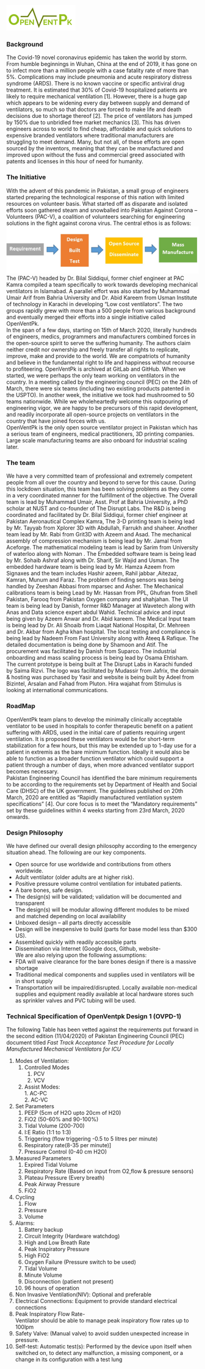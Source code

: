 ![Open Source Ventilator](img/logo.png)

### Background  
The Covid-19 novel coronavirus epidemic has taken the world by storm. From humble beginnings in Wuhan, China at the end of 2019, it has gone on to infect more than a million people with a case fatality rate of more than 5%. Complications may include pneumonia and acute respiratory distress syndrome (ARDS). There is no known vaccine or specific antiviral drug treatment. It is estimated that 30% of Covid-19 hospitalized patients are likely to require mechanical ventilation [1].  However, there is a huge gap which appears to be widening every day between supply and demand of ventilators, so much so that doctors are forced to make life and death decisions due to shortage thereof [2]. The price of ventilators has jumped by 150% due to unbridled free market mechanics [3]. This has driven engineers across to world to find cheap, affordable and quick solutions to expensive branded ventilators where traditional manufacturers are struggling to meet demand. Many, but not all, of these efforts are open sourced by the inventors, meaning that they can be manufactured and improved upon without the fuss and commercial greed associated with patents and licenses in this hour of need for humanity.   
### The Initiative 
With the advent of this pandemic in Pakistan, a small group of engineers started preparing the technological response of this nation with limited resources on volunteer basis. What started off as disparate and isolated efforts soon gathered steam and snowballed into Pakistan Against Corona – Volunteers (PAC-V), a coalition of volunteers searching for engineering solutions in the fight against corona virus. The central ethos is as follows:  
![project flow](img/project-flow.jpg)  
The (PAC-V) headed by Dr. Bilal Siddiqui, former chief engineer at PAC Kamra compiled a team specifically to work towards developing mechanical ventilators in Islamabad. A parallel effort was also started by Muhammad Umair Arif from Bahria University and Dr. Abid Kareem from Usman Institute of technology in Karachi in developing “Low cost ventilators”. The two groups rapidly grew with more than a 500 people from various background and eventually merged their efforts into a single initiative called OpenVentPk.  
In the span of a few days, starting on 15th of March 2020, literally hundreds of engineers, medics, programmers and manufacturers combined forces in the open-source spirit to serve the suffering humanity. The authors claim neither credit nor ownership and freely transfer all rights to replicate, improve, make and provide to the world. We are compatriots of humanity and believe in the fundamental right to life and happiness without recourse to profiteering.
OpenVentPk is archived at GitLab and GitHub. When we started, we were perhaps the only team working on ventilators in the country. In a meeting called by the engineering council (PEC) on the 24th of March, there were six teams (including two existing products patented in the USPTO). In another week, the initiative we took had mushroomed to 50 teams nationwide. While we wholeheartedly welcome this outpouring of engineering vigor, we are happy to be precursors of this rapid development, and readily incorporate all open-source projects on ventilators in the country that have joined forces with us.  
OpenVentPk is the only open source ventilator project in Pakistan which has a serious team of engineers, medical practitioners, 3D printing companies. Large scale manufacturing teams are also onboard for industrial scaling later.  
### The team  
We have a very committed team of professional and extremely competent people from all over the country and beyond to serve for this cause. During this lockdown situation, this team has been solving problems as they come in a very coordinated manner for the fulfillment of the objective.
The Overall team is lead by Muhammad Umair, Asst. Prof at Bahria University, a PhD scholar at NUST and co-founder of The Disrupt Labs. The R&D is being coordinated and facilitated by Dr. Bilal Siddiqui, former chief engineer at Pakistan Aeronautical Complex Kamra, The 3-D printing team is being lead by Mr. Tayyab from Xplorer 3D with Abdullah, Farrukh and shaheer. Another team lead by Mr. Rabi from Grit3D with Azeem and Asad. The mechanical assembly of compression mechanism is being lead by Mr. Jamal from Aceforge. The mathematical modeling team is lead by Sarim from University of waterloo along with Noman .  The Embedded software team is being lead by Mr. Sohaib Ashraf along with Dr. Sharif, Sir Wajid and Usman. The embedded hardware team is being lead by Mr. Hamza Azeem from Signaxes and the team includes Hashir azeem, Rahil jabbar ,Aitezaz, Kamran, Munum and Faraz. The problem of finding sensors was being handled by Zeeshan Abbasi from mparsec and Asher. The Mechanical calibrations team is being Lead by Mr. Hassan from PPL, Ghufran from Shell Pakistan, Farooq from Pakistan Oxygen company and shahjahan. The UI team is being lead by Danish, former R&D Manager at Wavetech along with Anas and Data science expert abdul Wahid. Technical advice and input being given by Azeem Anwar and Dr. Abid kareem. The Medical Input team is being lead by Dr. Ali Shoaib from Liaqat National Hospital, Dr. Mehreen and Dr. Akbar from Agha khan hospital. The local testing and compliance is being lead by Nadeem From Fast University along with Ateeq & Rafique. The detailed documentation is being done by Shamoon and Atif. The procurement was facilitated by Danish from Suparco. The industrial onboarding and mass scaling process is being lead by Osama Ehtisham. The current prototype is being built at The Disrupt Labs in Karachi funded by Saima Rizvi. The logo was facilitated by Mudassir from Jafrix, the domain & hosting was purchased by Yasir and website is being built by Adeel from Bizintel, Arsalan and Fahad from Pluton. Hira wajahat from Stimulus is looking at international communications.   
### RoadMap
OpenVentPk team plans to develop the minimally clinically acceptable ventilator to be used in hospitals to confer therapeutic benefit on a patient suffering with ARDS, used in the initial care of patients requiring urgent ventilation. It is proposed these ventilators would be for short-term stabilization for a few hours, but this may be extended up to 1-day use for a patient in extremis as the bare minimum function. Ideally it would also be able to function as a broader function ventilator which could support a patient through a number of days, when more advanced ventilator support becomes necessary.  
Pakistan Engineering Council has identified the bare minimum requirements to be according to the requirements set by Department of Health and Social Care (DHSC) of the UK government. The guidelines published on 20th March, 2020 are entitled as “Rapidly manufactured ventilation system specifications” [4]. Our core focus is to meet the “Mandatory requirements” set by these guidelines within 4 weeks starting from 23rd March, 2020 onwards.   
### Design Philosophy
We have defined our overall design philosophy according to the emergency situation ahead. The following are our key components.  
- Open source for use worldwide and contributions from others worldwide.
- Adult ventilator (older adults are at higher risk).  
- Positive pressure volume control ventilation for intubated patients. 
- A bare bones, safe design.
- The design(s) will be validated; validation will be documented and transparent
- The design(s) will be modular allowing different modules to be mixed and matched depending on local availability 
- Unboxed design – all parts directly accessible
- Design will be inexpensive to build (parts for base model less than $300 US).
- Assembled quickly with readily accessible parts
- Dissemination via Internet (Google docs, Github, website-   
We are also relying upon the following assumptions:   
- FDA will waive clearance for the bare bones design if there is a massive shortage 
- Traditional medical components and supplies used in ventilators will be in short supply 
- Transportation will be impaired/disrupted.  Locally available non-medical supplies and equipment readily available at local hardware stores such as sprinkler valves and PVC tubing will be used.   
### Technical Specification of OpenVentpk Design 1 (OVPD-1)
The following Table has been vetted against the requirements put forward in the second edition (11/04/2020) of Pakistan Engineering Council (PEC) document titled *Fast Track Acceptance Test Procedure for Locally Manufactured Mechanical Ventilators for ICU*  
1.	Modes of Ventilation:  
    1. Controlled Modes  
        1.	PCV  
        2.	VCV  
    2.	 Assist Modes:  
        1.	AC-PC  
        2.	AC-VC  
2.	Set Parameters   
    1.	PEEP (5cm of H2O upto 20cm of H20)  
    2.	FiO2 (50-60% and 90-100%)  
    3.	Tidal Volume (200-700)  
    4.	I:E Ratio (1:1 to 1:3)  
    5.	Triggering (flow triggering -0.5 to 5 litres per minute)  
    6.	Respiratory rate(8-35 per minute)]  
    7.  Pressure Control (0-40 cm H2O)  
3.	Measured Parameters  
    1.	Expired Tidal Volume  
    2.	Respiratory Rate (Based on input from O2,flow & pressure sensors)  
    3.	Plateau Pressure (Every breath)  
    4.	Peak Airway Pressure   
    5.	FiO2   
4.	Cycling  
    1.	Flow  
    2.	Pressure  
    3.	Volume  
5.	Alarms:  
    1.	Battery backup  
    2.	Circuit Integrity (Hardware watchdog)  
    3.	High  and Low Breath Rate  
    4.	Peak Inspiratory Pressure   
    5.	High FiO2  
    6.	Oxygen Failure (Pressure switch to be used)    
    7.	Tidal Volume  
    8.	Minute Volume  
    9.	Disconnection (patient not present)  
    10.	96 hours of operation  
6.	Non Invasive Ventilation(NIV): Optional and preferable   
7.	Electrical Connections: Equipment to provide standard electrical connections  
8.	Peak Inspiratory Flow Rate-   
    Ventilator should be able to manage peak inspiratory flow rates up to 100lpm  
9.	Safety Valve:  (Manual valve) to avoid sudden unexpected increase in pressure. 
10.	Self-test: Automatic test(s): Performed by the device upon itself when switched on, to detect any malfunction, a missing component, or a change in its configuration with a test lung
